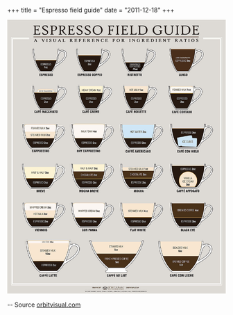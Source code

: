 +++
title = "Espresso field guide"
date = "2011-12-18"
+++

![Espresso](/images/espresso.jpg "Espresso field guide")

-- Source [orbitvisual.com](http://www.orbitvisual.com/)

